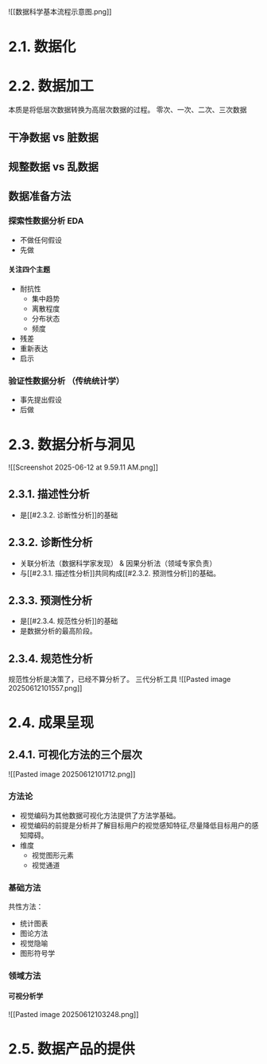 ![[数据科学基本流程示意图.png]]
# 2.1. 数据化
# 2.2. 数据加工
本质是将低层次数据转换为高层次数据的过程。
零次、一次、二次、三次数据
## 干净数据 vs 脏数据
## 规整数据 vs 乱数据

## 数据准备方法
### 探索性数据分析 EDA
- 不做任何假设
- 先做
#### 关注四个主题
- 耐抗性
	- 集中趋势
	- 离散程度
	- 分布状态
	- 频度
- 残差
- 重新表达
- 启示
### 验证性数据分析 （传统统计学）
- 事先提出假设
- 后做

# 2.3. 数据分析与洞见
![[Screenshot 2025-06-12 at 9.59.11 AM.png]]

## 2.3.1. 描述性分析
- 是[[#2.3.2. 诊断性分析]]的基础
## 2.3.2. 诊断性分析
- 关联分析法（数据科学家发现） & 因果分析法（领域专家负责）
- 与[[#2.3.1. 描述性分析]]共同构成[[#2.3.2. 预测性分析]]的基础。

## 2.3.3. 预测性分析
- 是[[#2.3.4. 规范性分析]]的基础
- 是数据分析的最高阶段。
## 2.3.4. 规范性分析
规范性分析是决策了，已经不算分析了。
三代分析工具
![[Pasted image 20250612101557.png]]
# 2.4. 成果呈现
## 2.4.1. 可视化方法的三个层次
![[Pasted image 20250612101712.png]]
### 方法论
- 视觉编码为其他数据可视化方法提供了方法学基础。
- 视觉编码的前提是分析并了解目标用户的视觉感知特征,尽量降低目标用户的感知障碍。
- 维度
	- 视觉图形元素
	- 视觉通道
### 基础方法
共性方法：
- 统计图表
- 图论方法
- 视觉隐喻
- 图形符号学
### 领域方法
#### 可视分析学
![[Pasted image 20250612103248.png]]
# 2.5. 数据产品的提供
